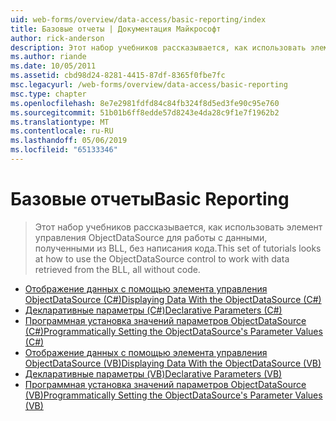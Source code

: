 ```yaml
---
uid: web-forms/overview/data-access/basic-reporting/index
title: Базовые отчеты | Документация Майкрософт
author: rick-anderson
description: Этот набор учебников рассказывается, как использовать элемент управления ObjectDataSource для работы с данными, полученными из BLL, без написания кода.
ms.author: riande
ms.date: 10/05/2011
ms.assetid: cbd98d24-8281-4415-87df-8365f0fbe7fc
msc.legacyurl: /web-forms/overview/data-access/basic-reporting
msc.type: chapter
ms.openlocfilehash: 8e7e2981fdfd84c84fb324f8d5ed3fe90c95e760
ms.sourcegitcommit: 51b01b6ff8edde57d8243e4da28c9f1e7f1962b2
ms.translationtype: MT
ms.contentlocale: ru-RU
ms.lasthandoff: 05/06/2019
ms.locfileid: "65133346"
---
```

# <a name="basic-reporting"></a><span data-ttu-id="e7c67-103">Базовые отчеты</span><span class="sxs-lookup"><span data-stu-id="e7c67-103">Basic Reporting</span></span>

> <span data-ttu-id="e7c67-104">Этот набор учебников рассказывается, как использовать элемент управления ObjectDataSource для работы с данными, полученными из BLL, без написания кода.</span><span class="sxs-lookup"><span data-stu-id="e7c67-104">This set of tutorials looks at how to use the ObjectDataSource control to work with data retrieved from the BLL, all without code.</span></span>

- [<span data-ttu-id="e7c67-105">Отображение данных с помощью элемента управления ObjectDataSource (C#)</span><span class="sxs-lookup"><span data-stu-id="e7c67-105">Displaying Data With the ObjectDataSource (C#)</span></span>](displaying-data-with-the-objectdatasource-cs.md)
- [<span data-ttu-id="e7c67-106">Декларативные параметры (C#)</span><span class="sxs-lookup"><span data-stu-id="e7c67-106">Declarative Parameters (C#)</span></span>](declarative-parameters-cs.md)
- [<span data-ttu-id="e7c67-107">Программная установка значений параметров ObjectDataSource (C#)</span><span class="sxs-lookup"><span data-stu-id="e7c67-107">Programmatically Setting the ObjectDataSource's Parameter Values (C#)</span></span>](programmatically-setting-the-objectdatasource-s-parameter-values-cs.md)
- [<span data-ttu-id="e7c67-108">Отображение данных с помощью элемента управления ObjectDataSource (VB)</span><span class="sxs-lookup"><span data-stu-id="e7c67-108">Displaying Data With the ObjectDataSource (VB)</span></span>](displaying-data-with-the-objectdatasource-vb.md)
- [<span data-ttu-id="e7c67-109">Декларативные параметры (VB)</span><span class="sxs-lookup"><span data-stu-id="e7c67-109">Declarative Parameters (VB)</span></span>](declarative-parameters-vb.md)
- [<span data-ttu-id="e7c67-110">Программная установка значений параметров ObjectDataSource (VB)</span><span class="sxs-lookup"><span data-stu-id="e7c67-110">Programmatically Setting the ObjectDataSource's Parameter Values (VB)</span></span>](programmatically-setting-the-objectdatasource-s-parameter-values-vb.md)
